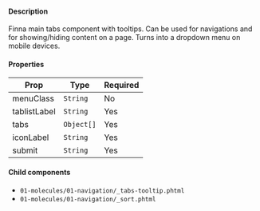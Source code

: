 #### Description

Finna main tabs component with tooltips. Can be used for navigations and for showing/hiding content on a page. Turns into a dropdown menu on mobile devices.

#### Properties

| Prop         | Type      | Required |
| ------------ | --------- | -------- |
| menuClass    | `String`  | No       |
| tablistLabel | `String`  | Yes      |
| tabs         | `Object[]`| Yes      |
| iconLabel    | `String`  | Yes      |
| submit       | `String`  | Yes      |

#### Child components

- `01-molecules/01-navigation/_tabs-tooltip.phtml`
- `01-molecules/01-navigation/_sort.phtml`

